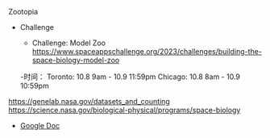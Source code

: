 Zootopia

- Challenge
  - Challenge: Model Zoo
    https://www.spaceappschallenge.org/2023/challenges/building-the-space-biology-model-zoo

  -时间：
    Toronto: 10.8 9am - 10.9 11:59pm
    Chicago: 10.8 8am - 10.9 10:59pm

https://genelab.nasa.gov/datasets_and_counting
https://science.nasa.gov/biological-physical/programs/space-biology
  

+ [Google Doc](https://docs.google.com/document/d/1K6lgoii-VoXzJDCYtdKcNZ4D126ZX16gQD661QfDNNE/edit?usp=sharing)
